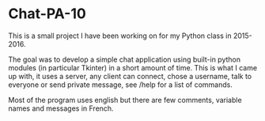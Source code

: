 # Chat-PA-10

This is a small project I have been working on for my Python class in 2015-2016.

The goal was to develop a simple chat application using built-in python modules (in particular Tkinter) in a short amount of time.
This is what I came up with, it uses a server, any client can connect, chose a username, talk to everyone or send private message, see /help for a list of commands.

Most of the program uses english but there are few comments, variable names and messages in French.

